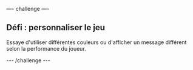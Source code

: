 —- challenge —-

## Défi : personnaliser le jeu

Essaye d'utiliser différentes couleurs ou d'afficher un message différent selon la performance du joueur.

--- /challenge ---